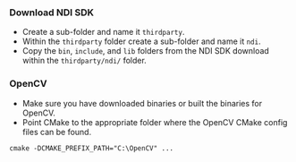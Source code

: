 ### Download NDI SDK 
* Create a sub-folder and name it `thirdparty`.
* Within the `thirdparty` folder create a sub-folder and name it `ndi`.
* Copy the `bin`, `include`, and `lib` folders from the NDI SDK download within the `thirdparty/ndi/` folder. 

### OpenCV
* Make sure you have downloaded binaries or built the binaries for OpenCV. 
* Point CMake to the appropriate folder where the OpenCV CMake config files can be found. 
```
cmake -DCMAKE_PREFIX_PATH="C:\OpenCV" ...
```